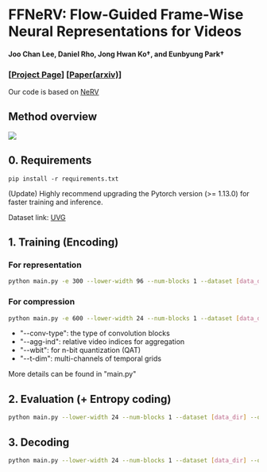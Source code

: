 # FFNeRV: Flow-Guided Frame-Wise Neural Representations for Videos
#### Joo Chan Lee, Daniel Rho, Jong Hwan Ko†, and Eunbyung Park†

### [[Project Page](https://maincold2.github.io/ffnerv/)] [[Paper(arxiv)](https://arxiv.org/abs/2212.12294)]

Our code is based on [NeRV](https://github.com/haochen-rye/NeRV)

## Method overview
<img src="https://maincold2.github.io/ffnerv/img/fig_arch.png"  />

## 0. Requirements
```
pip install -r requirements.txt 
```
(Update) Highly recommend upgrading the Pytorch version (>= 1.13.0) for faster training and inference.

Dataset link: [UVG](https://ultravideo.fi/#testsequences)

## 1. Training (Encoding)
### For representation
```bash
python main.py -e 300 --lower-width 96 --num-blocks 1 --dataset [data_dir] --outf [out_dir] --fc-hw-dim 9_16_156 --expansion 1 --loss Fusion6 --strides 5 2 2 2 2  --conv-type conv -b 1  --lr 0.0005 --agg-ind -2 -1 1 2 --lw 0.1 --t-dim 64 128 256 512
```
### For compression
```bash
python main.py -e 600 --lower-width 24 --num-blocks 1 --dataset [data_dir] --outf [out_dir] --fc-hw-dim 9_16_48 --expansion 8 --loss Fusion6 --strides 5 3 2 2 2  --conv-type compact -b 1  --lr 0.0005 --agg-ind -2 -1 1 2 --lw 0.1 --wbit 8 --t-dim 300 600 --resol 1920 1080
```
- "--conv-type": the type of convolution blocks
- "--agg-ind": relative video indices for aggregation 
- "--wbit": for n-bit quantization (QAT)
- "--t-dim": multi-channels of temporal grids

More details can be found in "main.py"


## 2. Evaluation (+ Entropy coding)
```bash
python main.py --lower-width 24 --num-blocks 1 --dataset [data_dir] --outf [out_dir] --fc-hw-dim 9_16_48 --expansion 8 --strides 5 3 2 2 2  --conv-type compact -b 1 --agg-ind -2 -1 1 2 --wbit 8 --t-dim 300 600 --resol 1920 1080 --eval-only
```

## 3. Decoding
```bash
python main.py --lower-width 24 --num-blocks 1 --dataset [data_dir] --outf [out_dir] --fc-hw-dim 9_16_48 --expansion 8 --strides 5 3 2 2 2  --conv-type compact -b 1 --agg-ind -2 -1 1 2 --wbit 8 --t-dim 300 600 --resol 1920 1080 --eval-only --weight [weight_path] --dump-images
```
